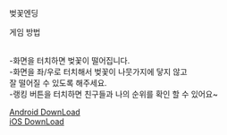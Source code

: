 벚꽃엔딩

게임 방법<br><br>

-화면을 터치하면 벚꽃이 떨어집니다.<br>
-화면을 좌/우로 터치해서 벚꽃이 나뭇가지에 닿지 않고<br>
잘 떨어질 수 있도록 해주세요.<br>
-랭킹 버튼을 터치하면 친구들과 나의 순위를 확인 할 수 있어요~<br>

<a href="https://play.google.com/store/apps/details?id=com.metamoni.sakuradrops">Android DownLoad</a><br>
<a href="https://itunes.apple.com/us/app/sakura-drops/id1096492885">iOS DownLoad</a>
